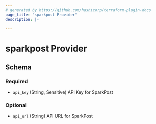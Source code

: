 ```yaml
---
# generated by https://github.com/hashicorp/terraform-plugin-docs
page_title: "sparkpost Provider"
description: |-
  
---
```


# sparkpost Provider





<!-- schema generated by tfplugindocs -->
## Schema

### Required

- `api_key` (String, Sensitive) API Key for SparkPost

### Optional

- `api_url` (String) API URL for SparkPost
